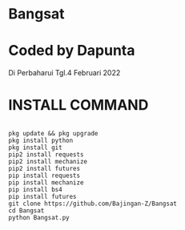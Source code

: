 # Bangsat
Coded by Dapunta
=================================
Di Perbaharui Tgl.4 Februari 2022

# INSTALL COMMAND

``````

pkg update && pkg upgrade
pkg install python
pkg install git
pip2 install requests
pip2 install mechanize
pip2 install futures
pip install requests
pip install mechanize
pip install bs4
pip install futures
git clone https://github.com/Bajingan-Z/Bangsat
cd Bangsat
python Bangsat.py
